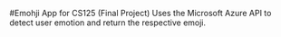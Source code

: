 #Emohji
App for CS125 (Final Project)
Uses the Microsoft Azure API to detect user emotion and return the respective emoji. 
